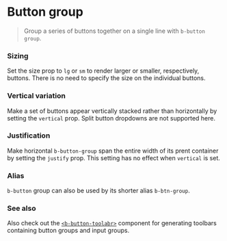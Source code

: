 # Button group

> Group a series of buttons together on a single line with `b-button group`.

### Sizing
Set the size prop to `lg` or `sm` to render larger or smaller, respectively, buttons.
There is no need to specify the size on the individual buttons.

### Vertical variation
Make a set of buttons appear vertically stacked rather than horizontally by setting
the `vertical` prop. Split button dropdowns are not supported here.

### Justification
Make horizontal `b-button-group` span the entire width of its prent container by
setting the `justify` prop. This setting has no effect when `vertical` is set.

### Alias
`b-button` group can also be used by its shorter alias `b-btn-group`.

### See also
Also check out the [`<b-button-toolabr>`](./button-toolbar) component for generating
toolbars containing button groups and input groups.
